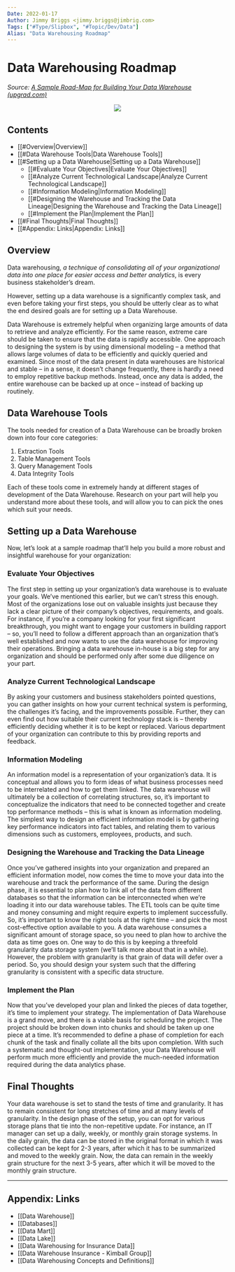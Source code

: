 ```yaml
---
Date: 2022-01-17
Author: Jimmy Briggs <jimmy.briggs@jimbrig.com>
Tags: ["#Type/Slipbox", "#Topic/Dev/Data"]
Alias: "Data Warehousing Roadmap"
---
```


# Data Warehousing Roadmap

*Source: [A Sample Road-Map for Building Your Data Warehouse (upgrad.com)](https://www.upgrad.com/blog/a-sample-road-map-for-building-your-data-warehouse/)*


<center><img src="https://i.imgur.com/NHmG2T7.png"/></center>

## Contents

- [[#Overview|Overview]]
- [[#Data Warehouse Tools|Data Warehouse Tools]]
- [[#Setting up a Data Warehouse|Setting up a Data Warehouse]]
	- [[#Evaluate Your Objectives|Evaluate Your Objectives]]
	- [[#Analyze Current Technological Landscape|Analyze Current Technological Landscape]]
	- [[#Information Modeling|Information Modeling]]
	- [[#Designing the Warehouse and Tracking the Data Lineage|Designing the Warehouse and Tracking the Data Lineage]]
	- [[#Implement the Plan|Implement the Plan]]
- [[#Final Thoughts|Final Thoughts]]
- [[#Appendix: Links|Appendix: Links]]


## Overview

Data warehousing, *a technique of consolidating all of your organizational data into one place for easier access and better analytics*, is every business stakeholder’s dream. 

However, setting up a data warehouse is a significantly complex task, and even before taking your first steps, you should be utterly clear as to what the end desired goals are for setting up a Data Warehouse.

Data Warehouse is extremely helpful when organizing large amounts of data to retrieve and analyze efficiently. For the same reason, extreme care should be taken to ensure that the data is rapidly accessible. One approach to designing the system is by using dimensional modeling – a method that allows large volumes of data to be efficiently and quickly queried and examined. Since most of the data present in data warehouses are historical and stable – in a sense, it doesn’t change frequently, there is hardly a need to employ repetitive backup methods. Instead, once any data is added, the entire warehouse can be backed up at once – instead of backing up routinely.

## Data Warehouse Tools

The tools needed for creation of a Data Warehouse can be broadly broken down into four core categories:

1. Extraction Tools
2. Table Management Tools
3. Query Management Tools
4. Data Integrity Tools

Each of these tools come in extremely handy at different stages of development of the Data Warehouse. Research on your part will help you understand more about these tools, and will allow you to can pick the ones which suit your needs.

## Setting up a Data Warehouse

Now, let’s look at a sample roadmap that’ll help you build a more robust and insightful warehouse for your organization:

### Evaluate Your Objectives

The first step in setting up your organization’s data warehouse is to evaluate your goals. We’ve mentioned this earlier, but we can’t stress this enough. Most of the organizations lose out on valuable insights just because they lack a clear picture of their company’s objectives, requirements, and goals. For instance, if you’re a company looking for your first significant breakthrough, you might want to engage your customers in building rapport – so, you’ll need to follow a different approach than an organization that’s well established and now wants to use the data warehouse for improving their operations. Bringing a data warehouse in-house is a big step for any organization and should be performed only after some due diligence on your part.

### Analyze Current Technological Landscape

By asking your customers and business stakeholders pointed questions, you can gather insights on how your current technical system is performing, the challenges it’s facing, and the improvements possible. Further, they can even find out how suitable their current technology stack is – thereby efficiently deciding whether it is to be kept or replaced. Various department of your organization can contribute to this by providing reports and feedback.

### Information Modeling

An information model is a representation of your organization’s data. It is conceptual and allows you to form ideas of what business processes need to be interrelated and how to get them linked. The data warehouse will ultimately be a collection of correlating structures, so, it’s important to conceptualize the indicators that need to be connected together and create top performance methods – this is what is known as information modeling. The simplest way to design an efficient information model is by gathering key performance indicators into fact tables, and relating them to various dimensions such as customers, employees, products, and such.

### Designing the Warehouse and Tracking the Data Lineage

Once you’ve gathered insights into your organization and prepared an efficient information model, now comes the time to move your data into the warehouse and track the performance of the same. During the design phase, it is essential to plan how to link all of the data from different databases so that the information can be interconnected when we’re loading it into our data warehouse tables. The ETL tools can be quite time and money consuming and might require experts to implement successfully. So, it’s important to know the right tools at the right time – and pick the most cost-effective option available to you. A data warehouse consumes a significant amount of storage space, so you need to plan how to archive the data as time goes on. One way to do this is by keeping a threefold granularity data storage system (we’ll talk more about that in a while). However, the problem with granularity is that grain of data will defer over a period. So, you should design your system such that the differing granularity is consistent with a specific data structure.

### Implement the Plan

Now that you’ve developed your plan and linked the pieces of data together, it’s time to implement your strategy. The implementation of Data Warehouse is a grand move, and there is a viable basis for scheduling the project. The project should be broken down into chunks and should be taken up one piece at a time. It’s recommended to define a phase of completion for each chunk of the task and finally collate all the bits upon completion. With such a systematic and thought-out implementation, your Data Warehouse will perform much more efficiently and provide the much-needed information required during the data analytics phase.

## Final Thoughts

Your data warehouse is set to stand the tests of time and granularity. It has to remain consistent for long stretches of time and at many levels of granularity. In the design phase of the setup, you can opt for various storage plans that tie into the non-repetitive update. For instance, an IT manager can set up a daily, weekly, or monthly grain storage systems. In the daily grain, the data can be stored in the original format in which it was collected can be kept for 2-3 years, after which it has to be summarized and moved to the weekly grain. Now, the data can remain in the weekly grain structure for the next 3-5 years, after which it will be moved to the monthly grain structure.

***

## Appendix: Links

- [[Data Warehouse]]
- [[Databases]]
- [[Data Mart]]
- [[Data Lake]]
- [[Data Warehousing for Insurance Data]]
- [[Data Warehouse Insurance - Kimball Group]]
- [[Data Warehousing Concepts and Definitions]]